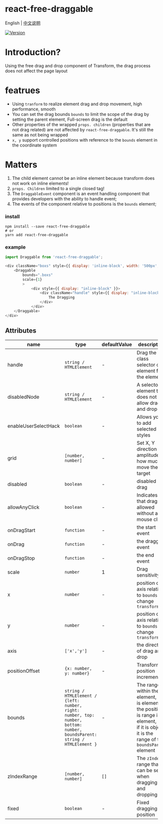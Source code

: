 # react-free-draggable

English | [中文说明](./README_CN.md)

[![Version](https://img.shields.io/badge/version-6.1.3-green)](https://www.npmjs.com/package/react-free-draggable)

# Introduction?

Using the free drag and drop component of Transform, the drag process does not affect the page layout

# featrues

- Using `tranform` to realize element drag and drop movement, high performance, smooth
- You can set the drag bounds `bounds` to limit the scope of the drag by setting the parent element, Full-screen drag is the default
- Other properties of the wrapped `props. children` (properties that are not drag related) are not affected by `react-free-draggable`. It's still the same as not being wrapped
- `x, y` support controlled positions with reference to the `bounds` element in the coordinate system

# Matters

1. The child element cannot be an inline element because transform does not work on inline elements!
2. `props. Children` limited to a single closed tag!
3. The `DraggableEvent` component is an event handling component that provides developers with the ability to handle event;
4. The events of the component relative to positions is the `bounds` element;

### install
```
npm install --save react-free-draggable
# or
yarn add react-free-draggable
```

### example
```javascript
import Draggable from 'react-free-draggable';

<div className="boxs" style={{ display: 'inline-block', width: '500px', background: "red" }}>
    <Draggable
        bounds=".boxs"
        scale={1}
        >
            <div style={{ display: "inline-block" }}>
                <div className="handle" style={{ display: "inline-block", width: "80px",background: "blue", cursor: "pointer", height: "100%" }} type="default" onClick={this.clickToast}>
                    The Dragging
                </div>
            </div>
    </Draggable>
</div>
```

## Attributes

| name                          | type                  | defaultValue                                                   | description                                                                                                      |
| ----------------------------- | --------------------- | -------------------------------------------------------------- | --------------------------------------------------------------------------------------------------------- |
| handle                      | `string / HTMLElement`            | -                                                  | Drag the class selector or element for the element                                                                                  |
| disabledNode                  | `string / HTMLElement`            | -                                                  | A selector or element that does not allow drag and drop                                                                              |
| enableUserSelectHack          | `boolean`                         | -                                                  | Allows you to add selected styles                                                  |
| grid                          | `[number, number]`                | -                                                  | Set X, Y direction amplitude, how much to move the target                                                                              |
| disabled                      | `boolean`                         | -                                                  | disabled drag                                                                                          |
| allowAnyClick                 | `boolean`                         | -                                                  | Indicates that drag is allowed without a left mouse click                                                                                          |
| onDragStart                   | `function`                        | -                                                  | the start event                                                                                        |
| onDrag                        | `function`                        | -                                                  | the dragging event                      |
| onDragStop                    | `function`                        | -                                                  | the end event                                                                                  |
| scale                         | `number`                          | 1                                                  | Drag sensitivity                                                                                  |
| x                             | `number`                          | -                                                  | position of `x` axis relative to `bounds` to change `transform`                                                                                  |
| y                             | `number`                          | -                                                  | position of `y` axis relative to `bounds` to change `transform`                                                                                  |
| axis                          | `['x','y']`             | -                                                  | the direction of drag and drop                                                                                  |
| positionOffset                | `{x: number, y: number}`          | -                                                  | Transform position increment                                                                                  |
| bounds                        | `string / HTMLElement / {left: number, right: number, top: number, bottom: number, boundsParent: string / HTMLElement }`                   | -              | The range within the element, if it is element, the position is range in element, but if it is object, it is the range of the `boundsParent` element                                                                                          |
| zIndexRange                   | `[number, number]`                | `[]`                                               | The `zIndex` range that can be set when dragging and dropping                                                                                          |
| fixed                   | `boolean`                | -                                               | Fixed dragging position                                 |



